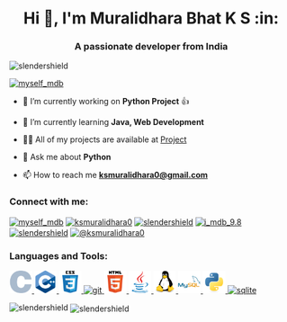 <h1 align="center">Hi 👋, I'm Muralidhara Bhat K S :in:</h1>
<h3 align="center">A passionate developer from India</h3>

<p align="left"> <img src="https://komarev.com/ghpvc/?username=slendershield&label=Profile%20views&color=0e75b6&style=flat" alt="slendershield" /> </p>

<p align="left"> <a href="https://twitter.com/myself_mdb" target="blank"><img src="https://img.shields.io/twitter/follow/myself_mdb?logo=twitter&style=for-the-badge" alt="myself_mdb" /></a> </p>

- 🔭 I’m currently working on **Python Project** :+1:

- 🌱 I’m currently learning **Java, Web Development**

- 👨‍💻 All of my projects are available at <a href="https://github.com/SlenderShield/JetBrains_Project" target="blank"> Project </a>

- 💬 Ask me about **Python**

- 📫 How to reach me **ksmuralidhara0@gmail.com**

<h3 align="left">Connect with me:</h3>
<p align="left">
<a href="https://twitter.com/myself_mdb" target="blank"><img align="center" src="https://cdn.jsdelivr.net/npm/simple-icons@3.0.1/icons/twitter.svg" alt="myself_mdb" height="30" width="40" /></a>
<a href="https://linkedin.com/in/ksmuralidhara0" target="blank"><img align="center" src="https://cdn.jsdelivr.net/npm/simple-icons@3.0.1/icons/linkedin.svg" alt="ksmuralidhara0" height="30" width="40" /></a>
<a href="https://stackoverflow.com/users/10874463/slendershield" target="blank"><img align="center" src="https://cdn.jsdelivr.net/npm/simple-icons@3.0.1/icons/stackoverflow.svg" alt="slendershield" height="30" width="40" /></a>
<a href="https://instagram.com/i_mdb_9.8" target="blank"><img align="center" src="https://cdn.jsdelivr.net/npm/simple-icons@3.0.1/icons/instagram.svg" alt="i_mdb_9.8" height="30" width="40" /></a>
<a href="https://www.hackerrank.com/slendershield" target="blank"><img align="center" src="https://cdn.jsdelivr.net/npm/simple-icons@3.0.1/icons/hackerrank.svg" alt="slendershield" height="30" width="40" /></a>
<a href="https://www.hackerearth.com/@ksmuralidhara0" target="blank"><img align="center" src="https://cdn.jsdelivr.net/npm/simple-icons@3.0.1/icons/hackerearth.svg" alt="@ksmuralidhara0" height="30" width="40" /></a>
</p>

<h3 align="left">Languages and Tools:</h3>
<p align="left"> <a href="https://www.cprogramming.com/" target="_blank"> <img src="https://raw.githubusercontent.com/devicons/devicon/master/icons/c/c-original.svg" alt="c" width="40" height="40"/> </a> <a href="https://www.w3schools.com/cpp/" target="_blank">  <img src="https://raw.githubusercontent.com/devicons/devicon/master/icons/cplusplus/cplusplus-original.svg" alt="cplusplus" width="40" height="40"/> </a> <a href="https://www.w3schools.com/css/" target="_blank">  <img src="https://raw.githubusercontent.com/devicons/devicon/master/icons/css3/css3-original-wordmark.svg" alt="css3" width="40" height="40"/> </a> <a href="https://git-scm.com/" target="_blank">  <img src="https://www.vectorlogo.zone/logos/git-scm/git-scm-icon.svg" alt="git" width="40" height="40"/> </a> <a href="https://www.w3.org/html/" target="_blank">  <img src="https://raw.githubusercontent.com/devicons/devicon/master/icons/html5/html5-original-wordmark.svg" alt="html5" width="40" height="40"/> </a> <a href="https://www.java.com" target="_blank">  <img src="https://raw.githubusercontent.com/devicons/devicon/master/icons/java/java-original.svg" alt="java" width="40" height="40"/> </a> <a href="https://www.linux.org/" target="_blank">  <img src="https://raw.githubusercontent.com/devicons/devicon/master/icons/linux/linux-original.svg" alt="linux" width="40" height="40"/> </a> <a href="https://www.mysql.com/" target="_blank">  <img src="https://raw.githubusercontent.com/devicons/devicon/master/icons/mysql/mysql-original-wordmark.svg" alt="mysql" width="40" height="40"/> </a> <a href="https://www.python.org" target="_blank">  <img src="https://raw.githubusercontent.com/devicons/devicon/master/icons/python/python-original.svg" alt="python" width="40" height="40"/> </a> <a href="https://www.sqlite.org/" target="_blank">  <img src="https://www.vectorlogo.zone/logos/sqlite/sqlite-icon.svg" alt="sqlite" width="40" height="40"/> </a> </p>

<p><img align="left" src="https://github-readme-stats.vercel.app/api/top-langs?username=slendershield&show_icons=true&locale=en&layout=compact" alt="slendershield" /></p>

<p>&nbsp;<img align="center" src="https://github-readme-stats.vercel.app/api?username=slendershield&show_icons=true&locale=en" alt="slendershield" /></p>
